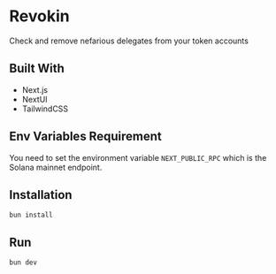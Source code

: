 # Revokin

Check and remove nefarious delegates from your token accounts

## Built With

- Next.js
- NextUI
- TailwindCSS

## Env Variables Requirement

You need to set the environment variable `NEXT_PUBLIC_RPC` which is the Solana mainnet endpoint.

## Installation

```
bun install
```

## Run

```
bun dev
```
